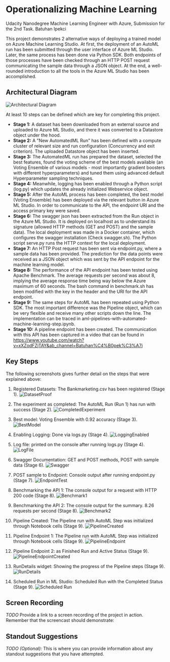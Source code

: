 

# Operationalizing Machine Learning
Udacity Nanodegree Machine Learning Engineer with Azure, Submission for the 2nd Task.
Batuhan Ipekci


This project demonstrates 2 alternative ways of deploying a trained model on Azure Machine Learning Studio. At first, the deployment of an AutoML run has been submitted through the user interface of Azure ML Studio. Later, the same process has been done via Python SDK. Both endpoints of those processes have been checked through an HTTP POST request communicating the sample data through a JSON object. At the end, a well-rounded introduction to all the tools in the Azure ML Studio has been accomplished.

## Architectural Diagram

![Architectural Diagram](ArchDiagram.png)

At least 10 steps can be defined which are key for completing this project.
- **Stage 1:** A dataset has been downloaded from an external source and uploaded to Azure ML Studio, and there it was converted to a Datastore object under the hood.
- **Stage 2:** A "New AutomatedML Run" has been defined with a compute cluster of relevant size and run configuration (Concurrency and exit criterion). The uploaded Datastore object has been inserted.
- **Stage 3:** The AutomatedML run has prepared the dataset, selected the best features, found the voting scheme of the best models available (an Voting Ensemble of various models - most importantly gradient boosters with different hyperparameters) and tuned them using advanced default Hyperparameter sampling techniques.
- **Stage 4:** Meanwhile, logging has been enabled through a Python script (log.py) which updates the already initialized Webservice object. 
- **Stage 5:** After the AutoML process has been completed, the best model (Voting Ensemble) has been deployed via the relevant button in Azure ML Studio. In order to communicate to the API, the endpoint URI and the access primary key were saved.
- **Stage 6:** The swagger json has been extracted from the Run object in the Azure ML Studio. It is deployed on localhost as to understand its signature (allowed HTTP methods (GET and POST) and the sample data). The local deployment was made in a Docker container, which configures the swagger installation (Check swagger.sh). The Python script serve.py runs the HTTP context for the local deployment.
- **Stage 7:** An HTTP Post request has been sent via endpoint.py, where a sample data has been provided. The prediction for the data points were received as a JSON object which was sent by the API endpoint for the machine learning model.
- **Stage 8:** The performance of the API endpoint has been tested using Apache Benchmark. The average requests per second was about 8, implying the average response time being way below the Azure maximum of 60 seconds. The bash command in benchmark.sh has been modified with the key in the header and the URI for the API endpoint.
- **Stage 9:** The same steps for AutoML has been repeated using Python SDK. The most important difference was the Pipeline object, which can be very flexible and receive many other scripts down the line. The implementation can be traced in aml-pipelines-with-automated-machine-learning-step.ipynb. 
- **Stage 10:** A pipeline endpoint has been created. The communication with this API has been captured in a video that can be found in https://www.youtube.com/watch?v=xXZodFZjTAY&ab_channel=Batuhan%C4%B0pek%C3%A7i 
 

## Key Steps
The following screenshots gives further detail on the steps that were explained above:
1. Registered Datasets: The Bankmarketing.csv has been registered (Stage 1).
![DatasetProof](Screenshots/ss001_dataset.png)

2. The experiment as completed: The AutoML Run (Run 1) has run with success (Stage 2). 
![CompletedExperiment](Screenshots/ss002_completedExp.png)

3. Best model: Voting Ensemble with 0.92 accuracy (Stage 3).
![BestModel](Screenshots/ss003_bestModelVotingEnsemble.png)

4. Enabling Logging: Done via logs.py (Stage 4).
 ![LoggingEnabled](Screenshots/ss004_appInsEnabled.png)
 
5. Log file: printed on the console after running logs.py (Stage 4).
 ![LogFile](Screenshots/ss005_logging.png)

6. Swagger Documentation: GET and POST methods, POST with sample data (Stage 6).
![Swagger](Screenshots/ss006_swagger.png)

7. POST sample to Endpoint: Console output after running endpoint.py (Stage 7).
![EndpointTest](Screenshots/ss007_endpoint.png)

8. Benchmarking the API 1: The console output for a request with HTTP 200 code (Stage 8).
![Benchmark1](Screenshots/ss008_benchmark1.png)

9. Benchmarking the API 2: The console output for the summary. 8.26 requests per second (Stage 8).
![Benchmark2](Screenshots/ss009_benchmark2.png)

10. Pipeline Created: The Pipeline run with AutoML Step was initialized through Notebook cells (Stage 9). 
![PipelineCreated](Screenshots/ss010_pipelineCreated.png)

11. Pipeline Endpoint 1: The Pipeline run with AutoML Step was initialized through Notebook cells (Stage 9). 
![PipelineEndpoint](Screenshots/ss011_pipelineEndpoint.png)

12. Pipeline Endpoint 2: as Finished Run and Active Status (Stage 9).
![PipelineEndpointCreated](Screenshots/ss011_pipelineEndpoint.png)

13. RunDetails widget: Showing the progress of the Pipeline steps (Stage 9).
![RunDetails](Screenshots/ss013_jnRunDetails.png)

14. Scheduled Run in ML Studio: Scheduled Run with the Completed Status (Stage 9).
![Scheduled Run](Screenshots/ss014_scheduledRun.png)


## Screen Recording
*TODO* Provide a link to a screen recording of the project in action. Remember that the screencast should demonstrate:

## Standout Suggestions
*TODO (Optional):* This is where you can provide information about any standout suggestions that you have attempted.

